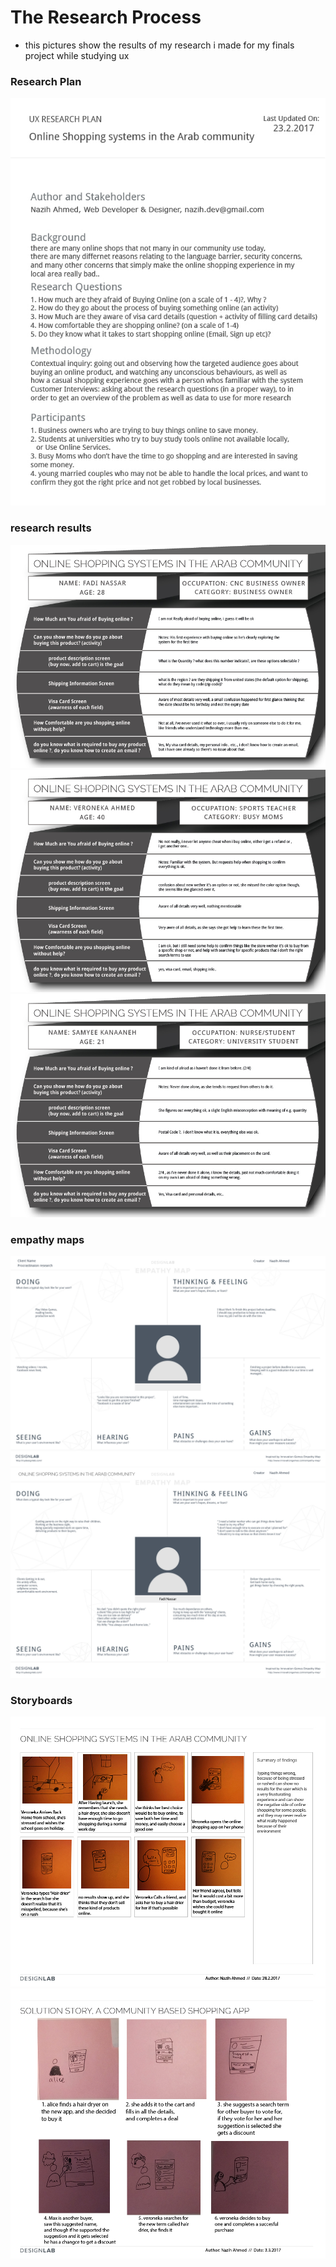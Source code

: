 # The Research Process
- this pictures show the results of my research i made for my finals project
  while studying ux

### Research Plan
![Research Plan](/Research-Plan-01.jpg)

### research results
![Empathy Map 1](/research-result-1-01.jpg)
![Empathy Map 2](/research-result-2-01.jpg)
![Empathy Map 3](/research-result-3-01.jpg)

### empathy maps
![Empathy Map 1](/Empathy-Map-1.jpg)
![Empathy Map 2](/Empathy-Map-2.jpg)

### Storyboards
![Storyboard 1](/Storyboard.jpg)
![Storyboard 2](/Storyboard2.png)
